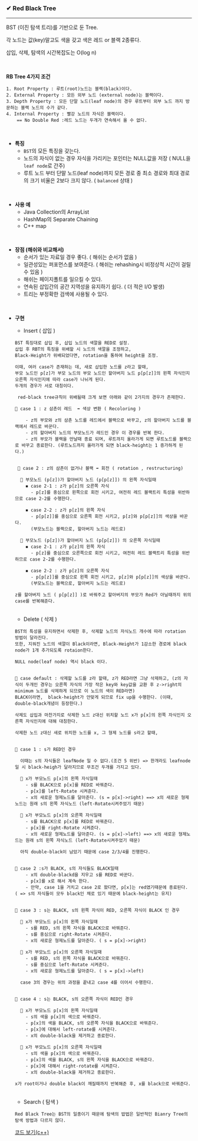 ### ✔ Red Black Tree

---

BST (이진 탐색 트리)를 기반으로 둔 Tree.

각 노드는 값(key)말고도 색을 갖고 색은 레드 or 블랙 2종류다.

삽입, 삭제, 탐색의 시간복잡도는 O(log n)

<br>

**RB Tree 4가지 조건**

```
1. Root Property : 루트(root)노드는 블랙(black)이다.
2. External Property : 모든 외부 노드 (external node)는 블랙이다.
3. Depth Property : 모든 단말 노드(leaf node)의 경우 루트부터 외부 노드 까지 방문하는 블랙 노드의 수가 같다.
4. Internal Property : 빨강 노드의 자식은 블랙이다.
    == No Double Red :레드 노드는 두개가 연속해서 올 수 없다.
```

<br>

- **특징**
  - `BST`의 모든 특징을 갖는다.
  - 노드의 자식이 없는 경우 자식을 가리키는 포인터는 NULL값을 저장 ( NULL을 `leaf node`로 간주)
  - 루트 노드 부터 단말 노드(leaf node)까지 모든 경로 중 최소 경로와 최대 경로의 크기 비율은 2보다 크지 않다. ( `balanced` 상태 )

<br>

- **사용 예**
  - Java Collection의 ArrayList
  - HashMap의 Separate Chaining
  - C++ map

<br>

- **장점 (해쉬와 비교해서)**
  - 순서가 있는 자료일 경우 좋다. ( 해쉬는 순서가 없음 )
  - 일관성있는 퍼포먼스를 보여준다. ( 해쉬는 rehashing시 비정상적 시간이 걸릴 수 있음 )
  - 해쉬는 페이지폴트를 일으킬 수 있다.
  - 연속된 삽입간의 공간 지역성을 유지하기 쉽다. ( 더 적은 I/O 발생)
  - 트리는 부정확한 검색에 사용될 수 있다.

<br>

- **구현**

  - Insert ( 삽입 )

  ```
  BST 특징대로 삽입 후, 삽입 노드의 색깔을 RED로 설정.
  삽입 후 RBT의 특징을 위배할 시 노드의 색깔을 조정하고,
  Black-Height가 위배되었다면, rotation을 통하여 height을 조정.

  이때, 여러 case가 존재하는 데, 새로 삽입한 노드를 z라고 할때,
  부모 노드인 p[z]가 부모 노드의 부모 노드인 할아버지 노드 p[p[z]]의 왼쪽 자식인지 오른쪽 자식인지에 따라 case가 나뉘게 된다.
  두개의 경우가 서로 대칭이다.

   red-black tree규칙이 위배될때 크게 보면 아래와 같이 2가지의 경우가 존재한다.

  🔴 case 1 : z 삼촌이 레드  ➡ 색상 변환 ( Recoloring )

      - z의 부모와 z의 삼촌 노드를 레드에서 블랙으로 바꾸고, z의 할아버지 노드를 블랙에서 레드로 바꾼다.
      - z의 할아버지 노드의 부모노드가 레드인 경우 이 경우를 반복 한다.
      - z의 부모가 블랙을 만날때 종료 되며, 루트까지 올라가게 되면 루트노드를 블랙으로 바꾸고 종료한다. (루트노드까지 올라가게 되면 black-height는 1 증가하게 된다.)


   🔴 case 2 : z의 삼촌이 없거나 블랙 ➡ 회전 ( rotation , restructuring)

    🔸 부모노드 (p[z])가 할아버지 노드 (p[p[z]]) 의 왼쪽 자식일때
      ◾ case 2-1 : z가 p[z]의 오른쪽 자식
        - p[z]를 중심으로 왼쪽으로 회전 시키고, 여전히 레드 블랙트리 특성을 위반하므로 case 2-2를 수행한다.

      ◾ case 2-2 : z가 p[z]의 왼쪽 자식
        - p[p[z]]를 중심으로 오른쪽 회전 시키고, p[z]와 p[p[z]]의 색상을 바꾼다.
        (부모노드는 블랙으로, 할아버지 노드는 레드로)

    🔸 부모노드 (p[z])가 할아버지 노드 (p[p[z]]) 의 오른쪽 자식일때
      ◾ case 2-1 : z가 p[z]의 왼쪽 자식
        - p[z]를 중심으로 오른쪽으로 회전 시키고, 여전히 레드 블랙트리 특성을 위반하므로 case 2-2를 수행한다.

      ◾ case 2-2 : z가 p[z]의 오른쪽 자식
        - p[p[z]]를 중심으로 왼쪽 회전 시키고, p[z]와 p[p[z]]의 색상을 바꾼다.
        (부모노드는 블랙으로, 할아버지 노드는 레드로)

  z를 할아버지 노드 ( p[p[z]] )로 바꿔주고 할아버지의 부모가 Red가 아닐때까지 위의 case를 반복해준다.
  ```

    <br>

  - Delete ( 삭제 )

  ```
  BST의 특성을 유지하면서 삭제한 후, 삭제할 노드의 자식노드 개수에 따라 rotation 방법이 달라진다.
  또한, 지워진 노드의 색깔이 Black이라면, Black-Height가 1감소한 경로에 black node가 1개 추가되도록 rotaion한다.

  NULL node(leaf node) 역시 black 이다.


  🔴 case default : 삭제할 노드를 z라 할때, z가 RED라면 그냥 삭제하고, (z의 자식이 두개인 경우는 오른쪽 자식의 가장 작은 key와 key값을 교환 후 z->right의 minimum 노드를 삭제하게 되므로 이 노드의 색이 RED라면)
  BLACK이라면,  black-height가 안맞게 되므로 fix up을 수행한다. (이때, double-black개념이 등장한다.)

  삭제도 삽입과 마찬가지로 삭제한 노드 z대신 위치할 노드 x가 p[x]의 왼쪽 자식인지 오른쪽 자식인지에 대해 대칭한다.

  삭제한 노드 z대신 새로 위치한 노드를 x, 그 형제 노드를 s라고 할때,


  🔴 case 1 : s가 RED인 경우

    이때는 s의 자식들은 leafNode 일 수 없다.(조건 5 위반) => 한개라도 leafnode일 시 black-heigh가 달라지므로 무조건 두개를 가지고 있다.

    🔸 x가 부모노드 p[x]의 왼쪽 자식일때
      - s를 BLACK으로 p[x]를 RED로 바꿔준다.
      - p[x]를 left-Rotate 시켜준다.
      - x의 새로운 형제노드를 달아준다. (s = p[x]->right) ==> x의 새로운 형제노드는 원래 s의 왼쪽 자식노드 (left-Rotate시켜주었기 때문)

    🔸 x가 부모노드 p[x]의 오른쪽 자식일때
      - s를 BLACK으로 p[x]를 RED로 바꿔준다.
      - p[x]를 right-Rotate 시켜준다.
      - x의 새로운 형제노드를 달아준다. (s = p[x]->left) ==> x의 새로운 형제노드는 원래 s의 왼쪽 자식노드 (left-Rotate시켜주었기 때문)

    아직 double-black이 남았기 때문에 case 2/3/4를 진행한다.


  🔴 case 2 :s가 BLACK, s의 자식들도 BLACK일때
      - x의 double-blackd을 지우고 s를 RED로 바꾼다.
      - p[x]를 x로 해서 계속 한다.
      - 만약, case 1을 거치고 case 2로 왔다면, p[x]는 red였기때문에 종료된다. ( => s의 자식들이 모두 black인 채로 있기 때문에 black-height는 유지)


  🔴 case 3 : s는 BLACK, s의 왼쪽 자식이 RED, 오른쪽 자식이 BLACK 인 경우

    🔸 x가 부모노드 p[x]의 왼쪽 자식일때
      - s를 RED, s의 왼쪽 자식을 BLACK으로 바꿔준다.
      - s를 중심으로 right-Rotate 시켜준다.
      - x의 새로운 형제노드를 달아준다. ( s = p[x]->right)

    🔸 x가 부모노드 p[x]의 오른쪽 자식일때
      - s를 RED, s의 왼쪽 자식을 BLACK으로 바꿔준다.
      - s를 중심으로 left-Rotate 시켜준다.
      - x의 새로운 형제노드를 달아준다. ( s = p[x]->left)

    case 3의 경우는 위의 과정을 끝내고 case 4를 이어서 수행한다.


  🔴 case 4 : s는 BLACK, s의 오른쪽 자식이 RED인 경우

    🔸 x가 부모노드 p[x]의 왼쪽 자식일때
      - s의 색을 p[x]의 색으로 바꿔준다.
      - p[x]의 색을 BLACK, s의 오른쪽 자식을 BLACK으로 바꿔준다.
      - p[x]에 대해서 left-rotate를 시켜준다.
      - x의 double-black을 제거하고 종료한다.

    🔸 x가 부모노드 p[x]의 오른쪽 자식일때
      - s의 색을 p[x]의 색으로 바꿔준다.
      - p[x]의 색을 BLACK, s의 왼쪽 자식을 BLACK으로 바꿔준다.
      - p[x]에 대해서 right-rotate를 시켜준다.
      - x의 double-black을 제거하고 종료한다.

  x가 root이거나 double black이 깨질때까지 반복해준 후, x를 black으로 바꿔준다.
  ```

   <br>

  - Search ( 탐색 )

  ```
  Red Black Tree는 BST의 일종이기 때문에 탐색의 밥법은 일반적인 Bianry Tree의 탐색 방법과 다르지 않다.
  ```

  [코드 보기(c++)](/dataStructure/Tree/RedBlackTree.cpp)

<br>
